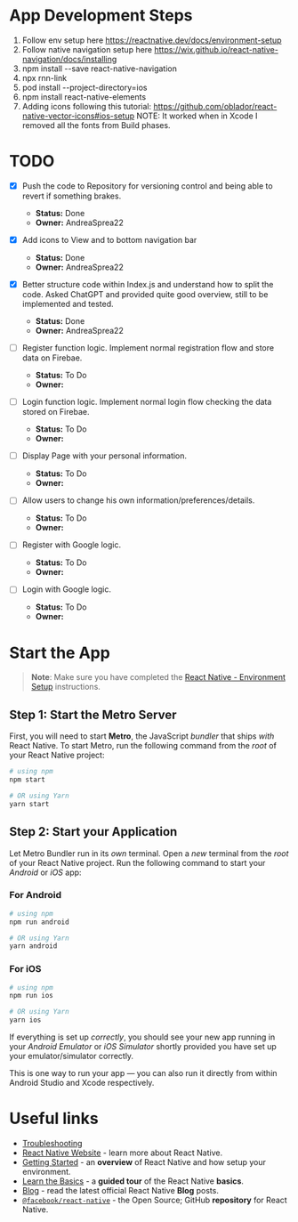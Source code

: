 # App Development Steps

1) Follow env setup here https://reactnative.dev/docs/environment-setup
2) Follow native navigation setup here https://wix.github.io/react-native-navigation/docs/installing
3) npm install --save react-native-navigation
4) npx rnn-link
5) pod install --project-directory=ios
6) npm install react-native-elements
7) Adding icons following this tutorial: https://github.com/oblador/react-native-vector-icons#ios-setup
NOTE: It worked when in Xcode I removed all the fonts from Build phases.

# TODO
- [X] Push the code to Repository for versioning control and being able to revert if something brakes.
  - **Status:** Done
  - **Owner:** AndreaSprea22

- [X] Add icons to View and to bottom navigation bar
  - **Status:** Done
  - **Owner:** AndreaSprea22

- [X] Better structure code within Index.js and understand how to split the code. Asked ChatGPT and provided quite good overview, still to be implemented and tested.
  - **Status:** Done
  - **Owner:** AndreaSprea22

- [ ] Register function logic. Implement normal registration flow and store data on Firebae.
  - **Status:** To Do
  - **Owner:** 

- [ ] Login function logic. Implement normal login flow checking the data stored on Firebae.
  - **Status:** To Do
  - **Owner:** 

- [ ] Display Page with your personal information.
  - **Status:** To Do
  - **Owner:** 

- [ ] Allow users to change his own information/preferences/details.
  - **Status:** To Do
  - **Owner:** 

- [ ] Register with Google logic.
  - **Status:** To Do
  - **Owner:** 

- [ ] Login with Google logic.
  - **Status:** To Do
  - **Owner:** 



# Start the App

>**Note**: Make sure you have completed the [React Native - Environment Setup](https://reactnative.dev/docs/environment-setup) instructions.

## Step 1: Start the Metro Server

First, you will need to start **Metro**, the JavaScript _bundler_ that ships _with_ React Native.
To start Metro, run the following command from the _root_ of your React Native project:

```bash
# using npm
npm start

# OR using Yarn
yarn start
```

## Step 2: Start your Application

Let Metro Bundler run in its _own_ terminal. Open a _new_ terminal from the _root_ of your React Native project. Run the following command to start your _Android_ or _iOS_ app:

### For Android

```bash
# using npm
npm run android

# OR using Yarn
yarn android
```

### For iOS

```bash
# using npm
npm run ios

# OR using Yarn
yarn ios
```

If everything is set up _correctly_, you should see your new app running in your _Android Emulator_ or _iOS Simulator_ shortly provided you have set up your emulator/simulator correctly.

This is one way to run your app — you can also run it directly from within Android Studio and Xcode respectively.

# Useful links

- [Troubleshooting](https://reactnative.dev/docs/troubleshooting)
- [React Native Website](https://reactnative.dev) - learn more about React Native.
- [Getting Started](https://reactnative.dev/docs/environment-setup) - an **overview** of React Native and how setup your environment.
- [Learn the Basics](https://reactnative.dev/docs/getting-started) - a **guided tour** of the React Native **basics**.
- [Blog](https://reactnative.dev/blog) - read the latest official React Native **Blog** posts.
- [`@facebook/react-native`](https://github.com/facebook/react-native) - the Open Source; GitHub **repository** for React Native.

